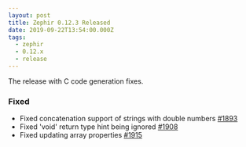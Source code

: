```yaml
---
layout: post
title: Zephir 0.12.3 Released
date: 2019-09-22T13:54:00.000Z
tags:
  - zephir
  - 0.12.x
  - release
---
```

The release with C code generation fixes.

### Fixed
- Fixed concatenation support of strings with double numbers
  [#1893](https://github.com/phalcon/zephir/issues/1893)
- Fixed 'void' return type hint being ignored
  [#1908](https://github.com/phalcon/zephir/issues/1908)
- Fixed updating array properties
  [#1915](https://github.com/phalcon/zephir/issues/1915)
